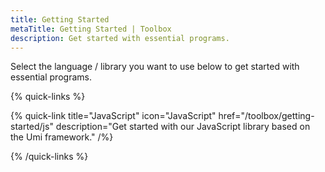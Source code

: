 ```yaml
---
title: Getting Started
metaTitle: Getting Started | Toolbox
description: Get started with essential programs.
---
```


Select the language / library you want to use below to get started with essential programs.

{% quick-links %}

{% quick-link title="JavaScript" icon="JavaScript" href="/toolbox/getting-started/js" description="Get started with our JavaScript library based on the Umi framework." /%}

{% /quick-links %}
